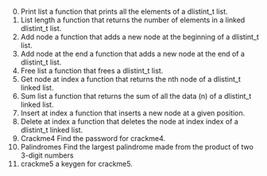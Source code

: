 0. Print list
	a function that prints all the elements of a dlistint_t list.
1. List length
	a function that returns the number of elements in a linked dlistint_t list.
2. Add node
	a function that adds a new node at the beginning of a dlistint_t list.
3. Add node at the end
	a function that adds a new node at the end of a dlistint_t list.
4. Free list
	a function that frees a dlistint_t list.
5. Get node at index
	a function that returns the nth node of a dlistint_t linked list.
6. Sum list
	a function that returns the sum of all the data (n) of a dlistint_t linked list.
7. Insert at index
	a function that inserts a new node at a given position.
8. Delete at index
	a function that deletes the node at index index of a dlistint_t linked list.
9. Crackme4
	Find the password for crackme4.
10. Palindromes
	Find the largest palindrome made from the product of two 3-digit numbers
11. crackme5
	a keygen for crackme5.

